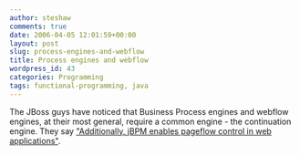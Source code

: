 ```yaml
---
author: steshaw
comments: true
date: 2006-04-05 12:01:59+00:00
layout: post
slug: process-engines-and-webflow
title: Process engines and webflow
wordpress_id: 43
categories: Programming
tags: functional-programming, java
---
```


The JBoss guys have noticed that Business Process engines and webflow
engines, at their most general, require a common engine - the continuation
engine. They say ["Additionally, jBPM enables pageflow control in web
applications"](http://www.jboss.com/products/jbpm).

